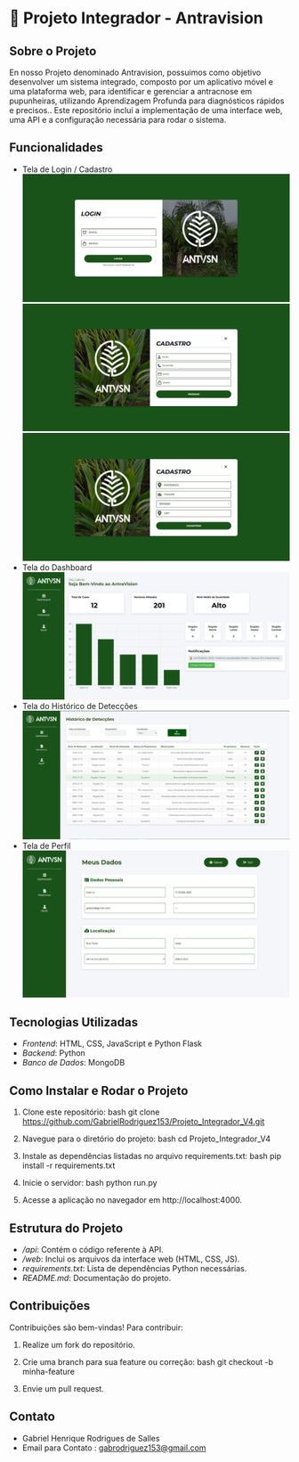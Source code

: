 # 🌴 Projeto Integrador - Antravision

## Sobre o Projeto
En nosso Projeto denominado Antravision, possuimos como objetivo desenvolver um sistema integrado, composto por um aplicativo móvel e uma plataforma web, para identificar e gerenciar a antracnose em pupunheiras, utilizando Aprendizagem Profunda para diagnósticos rápidos e precisos.. Este repositório inclui a implementação de uma interface web, uma API e a configuração necessária para rodar o sistema.

## Funcionalidades
- Tela de Login / Cadastro
![Imagem](Web/static/imgs/TeladeLogin.png)
![Imagem](Web/static/imgs/TeladeCadastro.png)
![Imagem](Web/static/imgs/TeladeCadastro1.png)
- Tela do Dashboard
![Imagem](Web/static/imgs/TelaPrincipal.png)
- Tela do Histórico de Detecções
![Imagem](Web/static/imgs/TeladeHistorico.png)
- Tela de Perfil
![Imagem](Web/static/imgs/TeladePerfil.png)

## Tecnologias Utilizadas
- *Frontend*: HTML, CSS, JavaScript e Python Flask
- *Backend*: Python
- *Banco de Dados*: MongoDB

## Como Instalar e Rodar o Projeto
1. Clone este repositório:
   bash
   git clone https://github.com/GabrielRodriguez153/Projeto_Integrador_V4.git
   
2. Navegue para o diretório do projeto:
   bash
   cd Projeto_Integrador_V4
   
3. Instale as dependências listadas no arquivo requirements.txt:
   bash
   pip install -r requirements.txt
   
4. Inicie o servidor:
   bash
   python run.py
   
5. Acesse a aplicação no navegador em http://localhost:4000.

## Estrutura do Projeto
- */api*: Contém o código referente à API.
- */web*: Inclui os arquivos da interface web (HTML, CSS, JS).
- *requirements.txt*: Lista de dependências Python necessárias.
- *README.md*: Documentação do projeto.

## Contribuições
Contribuições são bem-vindas! Para contribuir:
1. Realize um fork do repositório.
2. Crie uma branch para sua feature ou correção:
   bash
   git checkout -b minha-feature
   
3. Envie um pull request.

## Contato
- Gabriel Henrique Rodrigues de Salles
- Email para Contato : gabrodriguez153@gmail.com
